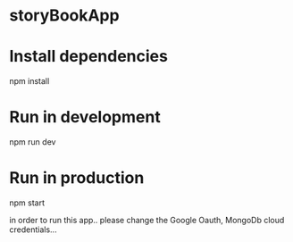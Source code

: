 # storyBookApp

# Install dependencies
npm install

# Run in development
npm run dev

# Run in production
npm start

in order to run this app..
please change the Google Oauth, MongoDb cloud credentials...
